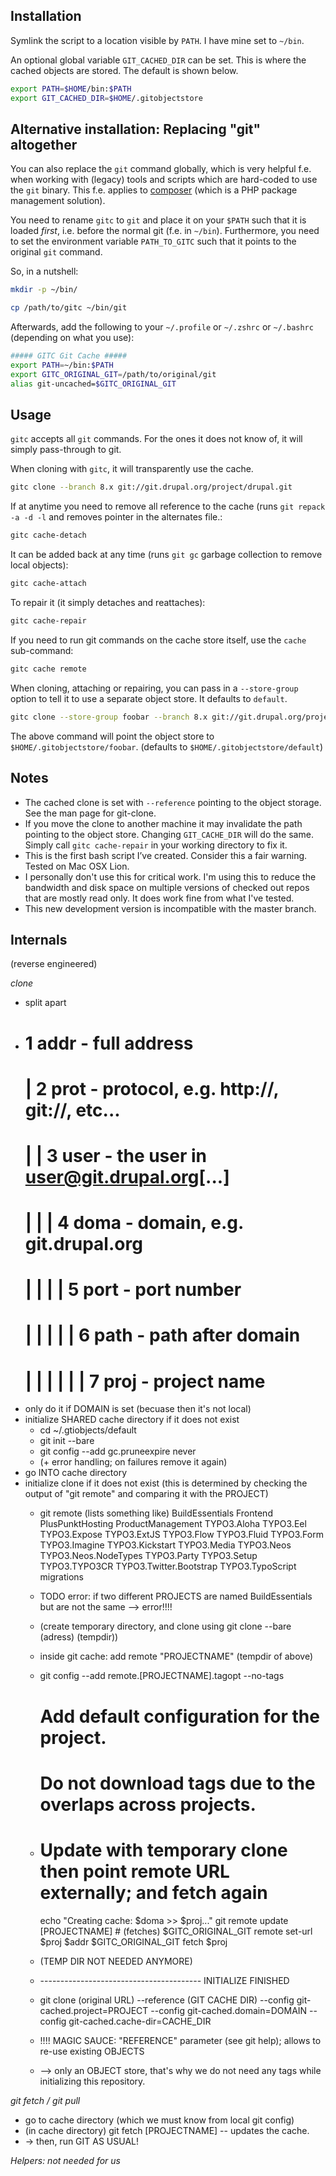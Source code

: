 Installation
-------------

Symlink the script to a location visible by `PATH`. I have mine set to `~/bin`.

An optional global variable `GIT_CACHED_DIR` can be set. This is where the cached objects are stored. The default is shown below.

```bash
export PATH=$HOME/bin:$PATH
export GIT_CACHED_DIR=$HOME/.gitobjectstore
```

Alternative installation: Replacing "git" altogether
----------------------------------------------------

You can also replace the `git` command globally, which is very helpful f.e. when working with (legacy) tools
and scripts which are hard-coded to use the `git` binary. This f.e. applies to [composer](http://getcomposer.org/) (which is a PHP package management solution).

You need to rename `gitc` to `git` and place it on your `$PATH` such that it is loaded *first*, i.e. before
the normal git (f.e. in `~/bin`). Furthermore, you need to set the environment variable `PATH_TO_GITC` such
that it points to the original `git` command.

So, in a nutshell:
```bash
mkdir -p ~/bin/

cp /path/to/gitc ~/bin/git
```

Afterwards, add the following to your `~/.profile` or `~/.zshrc` or `~/.bashrc` (depending on what you use):

```bash
##### GITC Git Cache #####
export PATH=~/bin:$PATH
export GITC_ORIGINAL_GIT=/path/to/original/git
alias git-uncached=$GITC_ORIGINAL_GIT
```


Usage
------

`gitc` accepts all `git` commands. For the ones it does not know of, it will simply pass-through to git.

When cloning with `gitc`, it will transparently use the cache.

```bash
gitc clone --branch 8.x git://git.drupal.org/project/drupal.git
```

If at anytime you need to remove all reference to the cache (runs `git repack -a -d -l` and removes pointer in the alternates file.:

```bash
gitc cache-detach
```

It can be added back at any time (runs `git gc` garbage collection to remove local objects):

```bash
gitc cache-attach
```

To repair it (it simply detaches and reattaches):

```bash
gitc cache-repair
```

If you need to run git commands on the cache store itself, use the `cache` sub-command:

```bash
gitc cache remote
```

When cloning, attaching or repairing, you can pass in a `--store-group` option to tell it to use a separate object store. It defaults to `default`.

```bash
gitc clone --store-group foobar --branch 8.x git://git.drupal.org/project/drupal.git
```

The above command will point the object store to `$HOME/.gitobjectstore/foobar`. (defaults to `$HOME/.gitobjectstore/default`)

Notes
------

  - The cached clone is set with `--reference` pointing to the object storage. See the man page for git-clone.
  - If you move the clone to another machine it may invalidate the path pointing to the object store. Changing `GIT_CACHE_DIR` will do the same. Simply call `gitc cache-repair` in your working directory to fix it.
  - This is the first bash script I’ve created. Consider this a fair warning. Tested on Mac OSX Lion.
  - I personally don't use this for critical work. I'm using this to reduce the bandwidth and disk space on multiple versions of checked out repos that are mostly read only. It does work fine from what I've tested.
  - This new development version is incompatible with the master branch.


Internals
---------

(reverse engineered)

*clone*

- split apart
- # 1 addr - full address
  # | 2 prot - protocol, e.g. http://, git://, etc...
  # | | 3 user - the user in user@git.drupal.org[...]
  # | | | 4 doma - domain, e.g. git.drupal.org
  # | | | | 5 port - port number
  # | | | | | 6 path - path after domain
  # | | | | | | 7 proj - project name
- only do it if DOMAIN is set (becuase then it's not local)
- initialize SHARED cache directory if it does not exist
	- cd ~/.gtiobjects/default
	- git init --bare
	- git config --add gc.pruneexpire never
	- (+ error handling; on failures remove it again)
- go INTO cache directory
- initialize clone if it does not exist (this is determined by checking the output of "git remote" and comparing it with the PROJECT)
	- git remote (lists something like)
		BuildEssentials
		Frontend
		PlusPunktHosting
		ProductManagement
		TYPO3.Aloha
		TYPO3.Eel
		TYPO3.Expose
		TYPO3.ExtJS
		TYPO3.Flow
		TYPO3.Fluid
		TYPO3.Form
		TYPO3.Imagine
		TYPO3.Kickstart
		TYPO3.Media
		TYPO3.Neos
		TYPO3.Neos.NodeTypes
		TYPO3.Party
		TYPO3.Setup
		TYPO3.TYPO3CR
		TYPO3.Twitter.Bootstrap
		TYPO3.TypoScript
		migrations
	- TODO error: if two different PROJECTS are named BuildEssentials but are not the same --> error!!!!
	- (create temporary directory, and clone using git clone --bare (adress) (tempdir))
	- inside git cache: add remote "PROJECTNAME" (tempdir of above)

	- git config --add remote.[PROJECTNAME].tagopt --no-tags
	  # Add default configuration for the project.
      # Do not download tags due to the overlaps across projects.

	- # Update with temporary clone then point remote URL externally; and fetch again
      echo "Creating cache: $doma >> $proj..."
      git remote update [PROJECTNAME] # (fetches)
      $GITC_ORIGINAL_GIT remote set-url $proj $addr
      $GITC_ORIGINAL_GIT fetch $proj
    - (TEMP DIR NOT NEEDED ANYMORE)
    - ---------------------------------------- INITIALIZE FINISHED
    -  git clone (original URL) --reference (GIT CACHE DIR) --config git-cached.project=PROJECT --config git-cached.domain=DOMAIN --config git-cached.cache-dir=CACHE_DIR
    -  !!!! MAGIC SAUCE: "REFERENCE" parameter (see git help); allows to re-use existing OBJECTS
    - --> only an OBJECT store, that's why we do not need any tags while initializing this repository.


 *git fetch / git pull*
- go to cache directory (which we must know from local git config)
- (in cache directory) git fetch [PROJECTNAME] -- updates the cache.
- -> then, run GIT AS USUAL!



*Helpers: not needed for us*


